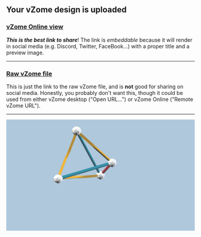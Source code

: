 ## Your vZome design is uploaded

### [vZome Online view][embed]

***This is the best link to share***!  The link is *embeddable* because it will render in social media (e.g. Discord, Twitter, FaceBook...) with a proper title and a preview image.

---

### [Raw vZome file][raw]

This is just the link to the raw vZome file, and is **not** good for
sharing on social media.
Honestly, you probably don't want this, though it could be used from either
vZome desktop ("Open URL...") or vZome Online ("Remote vZome URL").

---

![Image](<4.png>)


[embed]: <https://vzome.com/app/embed.py?url=https://raw.githubusercontent.com/pdmclean/vzome-sharing/main/2021/10/21/13-48-27-4/4.vZome>
[raw]: <https://raw.githubusercontent.com/pdmclean/vzome-sharing/main/2021/10/21/13-48-27-4/4.vZome>
